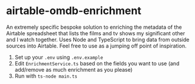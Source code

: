 # airtable-omdb-enrichment

An extremely specific bespoke solution to enriching the metadata of the Airtable spreadsheet that lists the films and tv shows my significant other and I watch together. Uses Node and TypeScript to bring data from outside sources into Airtable. Feel free to use as a jumping off point of inspiration.

1. Set up your `.env` using `.env.example`
2. Edit `EnrichmentService.ts` based on the fields you want to use (and add/remove as much enrichment as you please)
3. Run with `ts-node main.ts`
